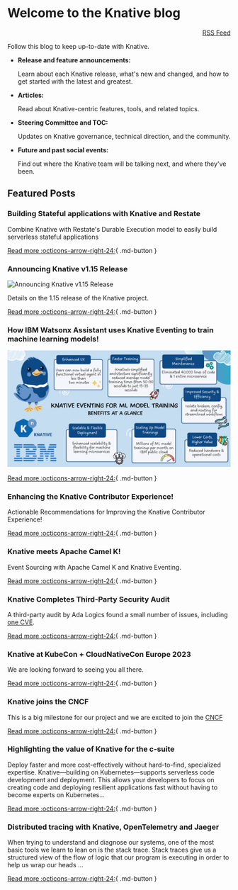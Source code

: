 # Welcome to the Knative blog

<div style="text-align: right"><a href="./feed_rss_created.xml">RSS Feed</a></div>

Follow this blog to keep up-to-date with Knative.

* **Release and feature announcements:**

    Learn about each Knative release, what's new and changed, and how to get started with the latest and greatest.

* **Articles:**

    Read about Knative-centric features, tools, and related topics.

* **Steering Committee and TOC:**

    Updates on Knative governance, technical direction, and the community.

* **Future and past social events:**

    Find out where the Knative team will be talking next, and where they've been.

## Featured Posts

### Building Stateful applications with Knative and Restate
Combine Knative with Restate's Durable Execution model to easily build serverless stateful applications

[Read more :octicons-arrow-right-24:](articles/Building-Stateful-applications-with-Knative-and-Restate.md){ .md-button }

### Announcing Knative v1.15 Release
![Announcing Knative v1.15 Release](./releases/images/release1.15-1.png)

Details on the 1.15 release of the Knative project.

[Read more :octicons-arrow-right-24:](releases/announcing-knative-v1-15-release.md){ .md-button }

### How IBM Watsonx Assistant uses Knative Eventing to train machine learning models!

![How IBM Watsonx Assistant uses Knative Eventing to train machine learning models](./articles/images/How-IBM-watsonx-Assistant-uses-Knative-Eventing-to-train-machine-learning-models.png)

[Read more :octicons-arrow-right-24:](https://www.cncf.io/case-studies/ibmwatsonxassistant/){ .md-button }

### Enhancing the Knative Contributor Experience!
Actionable Recommendations for Improving the Knative Contributor Experience!

[Read more :octicons-arrow-right-24:](articles/enhancing-the-knative-experience.md){ .md-button }

### Knative meets Apache Camel K!
Event Sourcing with Apache Camel K and Knative Eventing.

[Read more :octicons-arrow-right-24:](articles/knative-meets-apache-camel.md){ .md-button }

### Knative Completes Third-Party Security Audit
A third-party audit by Ada Logics found a small number of issues, including [one CVE](https://github.com/knative/serving/security/advisories/GHSA-qmvj-4qr9-v547).

[Read more :octicons-arrow-right-24:](events/security-audit-2023.md){ .md-button }

### Knative at KubeCon + CloudNativeCon Europe 2023

We are looking forward to seeing you all there.

[Read more :octicons-arrow-right-24:](events/knative-projectmeeting-kubecon-eu-2023.md){ .md-button }

### Knative joins the CNCF
This is a big milestone for our project and we are excited to join the [CNCF](https://www.cncf.io)

[Read more :octicons-arrow-right-24:](steering/cncf.md){ .md-button }

### Highlighting the value of Knative for the c-suite

Deploy faster and more cost-effectively without hard-to-find, specialized expertise. Knative—building on Kubernetes—supports serverless code  development and deployment. This allows your developers to focus on creating code and deploying resilient applications fast without having to become experts on Kubernetes...

[Read more :octicons-arrow-right-24:](articles/highlighting-value-knative-c-suite.md){ .md-button }

### Distributed tracing with Knative, OpenTelemetry and Jaeger

When trying to understand and diagnose our systems, one of the most basic tools we learn to lean on is the stack trace. Stack traces give us a structured view of the flow of logic that our program is executing in order to help us wrap our heads ...

[Read more :octicons-arrow-right-24:](articles/distributed-tracing.md){ .md-button }
